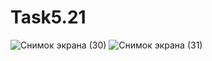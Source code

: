 # Task5.21

![Снимок экрана (30)](https://user-images.githubusercontent.com/90614964/167809585-edbf2320-e91c-47c9-812d-b84d7a99ff86.png)
![Снимок экрана (31)](https://user-images.githubusercontent.com/90614964/167809611-16d4cba0-c519-4247-b781-ed509fc88806.png)

